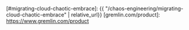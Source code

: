 [#migrating-cloud-chaotic-embrace]:             {{ "/chaos-engineering/migrating-cloud-chaotic-embrace" | relative_url}}
[gremlin.com/product]:                          https://www.gremlin.com/product
